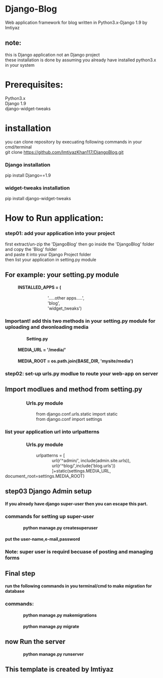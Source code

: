 # Django-Blog
Web application framework for blog written in Python3.x-Django 1.9 by Imtiyaz <br />
## note:
this is Django application not an Django project <br />
these installation is done by assuming you already have installed python3.x in your system<br>
 
# Prerequisites:
  Python3.x<br/>
  Django 1.9<br/>
  django-widget-tweaks<br/>
# installation
  you can clone repository by execuating following commands in your cmd/terminal<br/>
  git clone https://github.com/ImtiyazKhan117/DjangoBlog.git<br/>
   
 ### Django installation
  pip install Django==1.9  
 ### widget-tweaks installation
  pip install django-widget-tweaks
  
# How to Run application:
  ### step01: add your application into your project
  first extract/un-zip the 'DjangoBlog' then go inside the 'DjangoBlog' folder and copy the 'Blog' folder <br/> 
  and paste it into your Django Project folder<br/>
  then list your application in setting.py module<br/>
 
 ## For example: your setting.py module
 
 #### &emsp;&emsp;&emsp;INSTALLED_APPS = (<br>
 &emsp;&emsp;&emsp;&emsp;&emsp;&emsp;&emsp;&emsp;&emsp;&emsp;'.....other apps.....',<br/>
 &emsp;&emsp;&emsp;&emsp;&emsp;&emsp;&emsp;&emsp;&emsp;&emsp;'blog',<br/>
 &emsp;&emsp;&emsp;&emsp;&emsp;&emsp;&emsp;&emsp;&emsp;&emsp;'widget_tweaks')<br/>
 
 ### Important! add this two methods in your setting.py module for uploading and dwonloading media
 
 #### &emsp;&emsp;&emsp;&emsp;&emsp;Setting.py
 #### &emsp;&emsp;&emsp;MEDIA_URL = '/media/'
 #### &emsp;&emsp;&emsp;MEDIA_ROOT = os.path.join(BASE_DIR, 'mysite/media')
 
 ### step02: set-up urls.py modlue to route your web-app on server
 ## Import modlues and method from setting.py
  ### &emsp;&emsp;&emsp;&emsp; Urls.py module
  &emsp;&emsp;&emsp;&emsp;&emsp;&emsp;&emsp; from django.conf.urls.static import static<br/>
  &emsp;&emsp;&emsp;&emsp;&emsp;&emsp;&emsp; from django.conf import settings<br/>
 
  ### list your application url into urlpatterns
  ### &emsp;&emsp;&emsp;&emsp; Urls.py module
  &emsp;&emsp;&emsp;&emsp;&emsp;&emsp;&emsp; urlpatterns = [<br/>
  &emsp;&emsp;&emsp;&emsp;&emsp;&emsp;&emsp;&emsp;&emsp;&emsp;&emsp;url(r'^admin/', include(admin.site.urls)),<br/>
	&emsp;&emsp;&emsp;&emsp;&emsp;&emsp;&emsp;&emsp;&emsp;&emsp;&emsp;url(r'^blog/',include('blog.urls'))<br/>
  &emsp;&emsp;&emsp;&emsp;&emsp;&emsp;&emsp;&emsp;&emsp;&emsp;&emsp;]+static(settings.MEDIA_URL, document_root=settings.MEDIA_ROOT)<br/>
  ## step03 Django Admin setup
  #### If you already have django super-user then you can escape this part.<br/>
  ### commands for setting up super-user
  #### &emsp;&emsp;&emsp;&emsp; python manage.py createsuperuser
  #### put the user-name,e-mail,password
  ### Note: super user is requird becuase of posting and managing forms
  ## Final step
  #### run the following commands in you terminal/cmd to make migration for database
  ### commands:
  #### &emsp;&emsp;&emsp;&emsp; python manage.py makemigrations
  #### &emsp;&emsp;&emsp;&emsp; python manage.py migrate
  ## now Run the server
  #### &emsp;&emsp;&emsp;&emsp; python manage.py runserver
  ## This template is created by Imtiyaz

